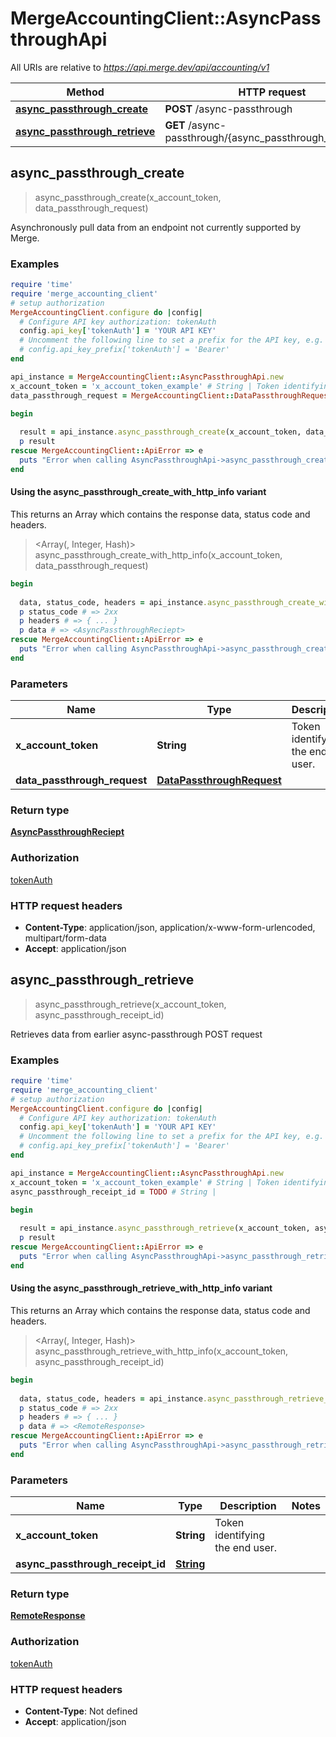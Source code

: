 # MergeAccountingClient::AsyncPassthroughApi

All URIs are relative to *https://api.merge.dev/api/accounting/v1*

| Method | HTTP request | Description |
| ------ | ------------ | ----------- |
| [**async_passthrough_create**](AsyncPassthroughApi.md#async_passthrough_create) | **POST** /async-passthrough |  |
| [**async_passthrough_retrieve**](AsyncPassthroughApi.md#async_passthrough_retrieve) | **GET** /async-passthrough/{async_passthrough_receipt_id} |  |


## async_passthrough_create

> <AsyncPassthroughReciept> async_passthrough_create(x_account_token, data_passthrough_request)



Asynchronously pull data from an endpoint not currently supported by Merge.

### Examples

```ruby
require 'time'
require 'merge_accounting_client'
# setup authorization
MergeAccountingClient.configure do |config|
  # Configure API key authorization: tokenAuth
  config.api_key['tokenAuth'] = 'YOUR API KEY'
  # Uncomment the following line to set a prefix for the API key, e.g. 'Bearer' (defaults to nil)
  # config.api_key_prefix['tokenAuth'] = 'Bearer'
end

api_instance = MergeAccountingClient::AsyncPassthroughApi.new
x_account_token = 'x_account_token_example' # String | Token identifying the end user.
data_passthrough_request = MergeAccountingClient::DataPassthroughRequest.new({method: MergeAccountingClient::MethodEnum::GET, path: '/scooters'}) # DataPassthroughRequest | 

begin
  
  result = api_instance.async_passthrough_create(x_account_token, data_passthrough_request)
  p result
rescue MergeAccountingClient::ApiError => e
  puts "Error when calling AsyncPassthroughApi->async_passthrough_create: #{e}"
end
```

#### Using the async_passthrough_create_with_http_info variant

This returns an Array which contains the response data, status code and headers.

> <Array(<AsyncPassthroughReciept>, Integer, Hash)> async_passthrough_create_with_http_info(x_account_token, data_passthrough_request)

```ruby
begin
  
  data, status_code, headers = api_instance.async_passthrough_create_with_http_info(x_account_token, data_passthrough_request)
  p status_code # => 2xx
  p headers # => { ... }
  p data # => <AsyncPassthroughReciept>
rescue MergeAccountingClient::ApiError => e
  puts "Error when calling AsyncPassthroughApi->async_passthrough_create_with_http_info: #{e}"
end
```

### Parameters

| Name | Type | Description | Notes |
| ---- | ---- | ----------- | ----- |
| **x_account_token** | **String** | Token identifying the end user. |  |
| **data_passthrough_request** | [**DataPassthroughRequest**](DataPassthroughRequest.md) |  |  |

### Return type

[**AsyncPassthroughReciept**](AsyncPassthroughReciept.md)

### Authorization

[tokenAuth](../README.md#tokenAuth)

### HTTP request headers

- **Content-Type**: application/json, application/x-www-form-urlencoded, multipart/form-data
- **Accept**: application/json


## async_passthrough_retrieve

> <RemoteResponse> async_passthrough_retrieve(x_account_token, async_passthrough_receipt_id)



Retrieves data from earlier async-passthrough POST request

### Examples

```ruby
require 'time'
require 'merge_accounting_client'
# setup authorization
MergeAccountingClient.configure do |config|
  # Configure API key authorization: tokenAuth
  config.api_key['tokenAuth'] = 'YOUR API KEY'
  # Uncomment the following line to set a prefix for the API key, e.g. 'Bearer' (defaults to nil)
  # config.api_key_prefix['tokenAuth'] = 'Bearer'
end

api_instance = MergeAccountingClient::AsyncPassthroughApi.new
x_account_token = 'x_account_token_example' # String | Token identifying the end user.
async_passthrough_receipt_id = TODO # String | 

begin
  
  result = api_instance.async_passthrough_retrieve(x_account_token, async_passthrough_receipt_id)
  p result
rescue MergeAccountingClient::ApiError => e
  puts "Error when calling AsyncPassthroughApi->async_passthrough_retrieve: #{e}"
end
```

#### Using the async_passthrough_retrieve_with_http_info variant

This returns an Array which contains the response data, status code and headers.

> <Array(<RemoteResponse>, Integer, Hash)> async_passthrough_retrieve_with_http_info(x_account_token, async_passthrough_receipt_id)

```ruby
begin
  
  data, status_code, headers = api_instance.async_passthrough_retrieve_with_http_info(x_account_token, async_passthrough_receipt_id)
  p status_code # => 2xx
  p headers # => { ... }
  p data # => <RemoteResponse>
rescue MergeAccountingClient::ApiError => e
  puts "Error when calling AsyncPassthroughApi->async_passthrough_retrieve_with_http_info: #{e}"
end
```

### Parameters

| Name | Type | Description | Notes |
| ---- | ---- | ----------- | ----- |
| **x_account_token** | **String** | Token identifying the end user. |  |
| **async_passthrough_receipt_id** | [**String**](.md) |  |  |

### Return type

[**RemoteResponse**](RemoteResponse.md)

### Authorization

[tokenAuth](../README.md#tokenAuth)

### HTTP request headers

- **Content-Type**: Not defined
- **Accept**: application/json

